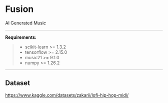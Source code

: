 # Fusion
 AI Generated Music
***

**Requirements:**
> - scikit-learn >= 1.3.2
> - tensorflow >= 2.15.0
> - music21 >= 9.1.0
> - numpy >= 1.26.2

***
## Dataset
 https://www.kaggle.com/datasets/zakarii/lofi-hip-hop-midi/
